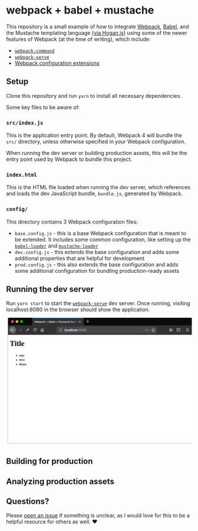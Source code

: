 # webpack + babel + mustache

This repository is a small example of how to integrate
[Webpack](https://webpack.js.org/), [Babel](https://babeljs.io/), and the
Mustache templating language
[(via Hogan.js)](http://twitter.github.io/hogan.js/) using some of the newer
features of Webpack (at the time of writing), which include:

- [`webpack-command`](https://github.com/webpack-contrib/webpack-command)
- [`webpack-serve`](https://github.com/webpack-contrib/webpack-serve)
- [Webpack configuration extensions](https://medium.com/@shellscape/webpack-now-with-extended-flavor-b1e57074de77)

## Setup

Clone this repository and run `yarn` to install all necessary dependencies.

Some key files to be aware of:

### `src/index.js`

This is the application entry point. By default, Webpack 4 will bundle the
`src/` directory, unless otherwise specified in your Webpack configuration.

When running the dev server or building production assets, this will be the
entry point used by Webpack to bundle this project.

### `index.html`

This is the HTML file loaded when running the dev server, which references and
loads the dev JavaScript bundle, `bundle.js`, generated by Webpack.

### `config/`

This directory contains 3 Webpack configuration files:

- `base.config.js` - this is a base Webpack configuration that is meant to be
  extended. It includes some common configuration, like setting up the
  [`babel-loader`](https://github.com/babel/babel-loader/tree/7.x) and
  [`mustache-loader`](https://github.com/deepsweet/mustache-loader)
- `dev.config.js` - this extends the base configuration and adds some additional
  properties that are helpful for development
- `prod.config.js` - this also extends the base configuration and adds some
  additional configuration for bundling production-ready assets

## Running the dev server

Run `yarn start` to start the
[`webpack-serve`](https://github.com/webpack-contrib/webpack-serve) dev server.
Once running, visiting localhost:8080 in the browser should show the
application.

![dev](screenshots/dev.png)

## Building for production

## Analyzing production assets

## Questions?

Please
[open an issue](https://github.com/macklinu/webpack-babel-mustache/issues) if
something is unclear, as I would love for this to be a helpful resource for
others as well. :heart:
